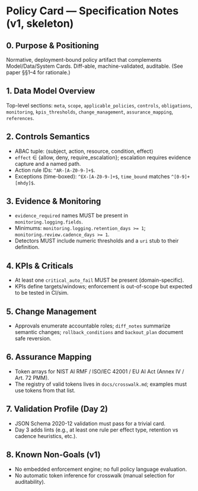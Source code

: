 # Policy Card — Specification Notes (v1, skeleton)

## 0. Purpose & Positioning
Normative, deployment-bound policy artifact that complements Model/Data/System Cards. Diff-able, machine-validated, auditable. (See paper §§1–4 for rationale.)

## 1. Data Model Overview
Top-level sections: `meta`, `scope`, `applicable_policies`, `controls`, `obligations`, `monitoring`, `kpis_thresholds`, `change_management`, `assurance_mapping`, `references`.

## 2. Controls Semantics
- ABAC tuple: ⟨subject, action, resource, condition, effect⟩
- `effect` ∈ {allow, deny, require_escalation}; escalation requires evidence capture and a named path.
- Action rule IDs: `^AR-[A-Z0-9-]+$`.
- Exceptions (time-boxed): `^EX-[A-Z0-9-]+$`, `time_bound` matches `^[0-9]+[mhdy]$`.

## 3. Evidence & Monitoring
- `evidence_required` names MUST be present in `monitoring.logging.fields`.
- Minimums: `monitoring.logging.retention_days >= 1`; `monitoring.review.cadence_days >= 1`.
- Detectors MUST include numeric thresholds and a `uri` stub to their definition.

## 4. KPIs & Criticals
- At least one `critical_auto_fail` MUST be present (domain-specific).
- KPIs define targets/windows; enforcement is out-of-scope but expected to be tested in CI/sim.

## 5. Change Management
- Approvals enumerate accountable roles; `diff_notes` summarize semantic changes; `rollback_conditions` and `backout_plan` document safe reversion.

## 6. Assurance Mapping
- Token arrays for NIST AI RMF / ISO/IEC 42001 / EU AI Act (Annex IV / Art. 72 PMM).
- The registry of valid tokens lives in `docs/crosswalk.md`; examples must use tokens from that list.

## 7. Validation Profile (Day 2)
- JSON Schema 2020-12 validation must pass for a trivial card.
- Day 3 adds lints (e.g., at least one rule per effect type, retention vs cadence heuristics, etc.).

## 8. Known Non-Goals (v1)
- No embedded enforcement engine; no full policy language evaluation.
- No automatic token inference for crosswalk (manual selection for auditability).

